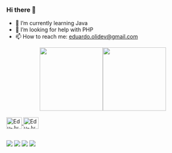 ### Hi there 👋


<!-- 🔭 I’m currently working on ...-->
- 🌱 I’m currently learning Java
- 🤔 I’m looking for help with PHP
- 📫 How to reach me: eduardo.olidev@gmail.com


<div align="center">
  <a href="https://github.com/eduwalker">
  <img height="165em" src="https://github-readme-stats.vercel.app/api?username=eduwalker&show_icons=true&theme=dark&include_all_commits=true&count_private=true"/><img height="165em" src="https://github-readme-stats.vercel.app/api/top-langs/?username=eduwalker&layout=compact&langs_count=7&theme=dark"/>
 
</div>

<div style="display: inline_block"><br>
  <img align="center" alt="Edu-Jv" height="30" width="40" src="https://cdn.jsdelivr.net/gh/devicons/devicon/icons/java/java-original.svg">
  <img align="center" alt="Edu-Jv" height="30" width="40" src="https://cdn.jsdelivr.net/gh/devicons/devicon/icons/mysql/mysql-original.svg">
          
</div>


##


<div>
  <a href="https://instagram.com/eduwallker" target="_blank"><img src="https://img.shields.io/badge/-Instagram-%23E4405F?style=for-the-badge&logo=instagram&logoColor=white" target="_blank"></a>
 <a href="https://discord.gg/3ybhY8wm" target="_blank"><img src="https://img.shields.io/badge/Discord-7289DA?style=for-the-badge&logo=discord&logoColor=white" target="_blank"></a> 
  <a href = "mailto:eduardo.olidev@gmail.com"><img src="https://img.shields.io/badge/-Gmail-%23333?style=for-the-badge&logo=gmail&logoColor=white" target="_blank"></a>
 <a href="https://www.linkedin.com/in/eduardo-oliveira-910b6024b/" target="_blank"><img src="https://img.shields.io/badge/-LinkedIn-%230077B5?style=for-the-badge&logo=linkedin&logoColor=white" target="_blank"></a>

<!--![Snake animation](https://github.com/rafaballerini/eduwalker/blob/output/github-contribution-grid-snake.svg)-->
  </div>
